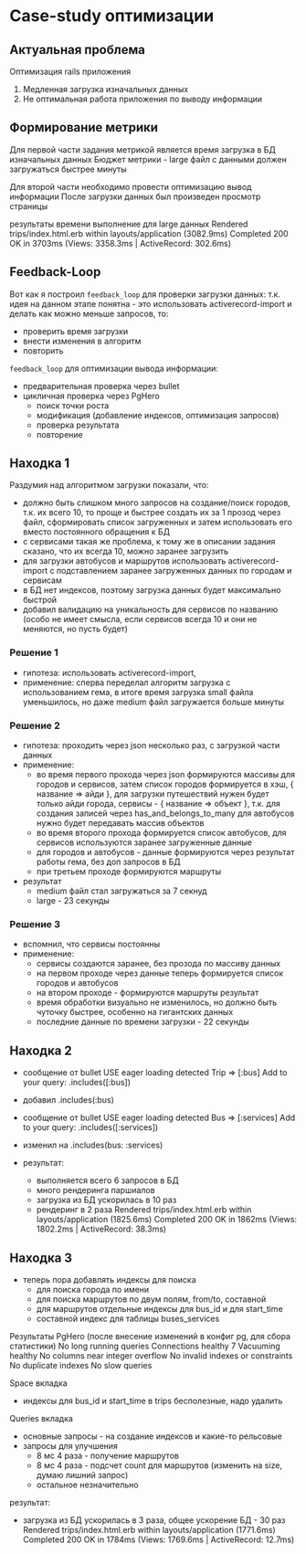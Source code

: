 # Case-study оптимизации

## Актуальная проблема
Оптимизация rails приложения

1. Медленная загрузка изначальных данных
2. Не оптимальная работа приложения по выводу информации

## Формирование метрики
Для первой части задания метрикой является время загрузка в БД изначальных данных
Бюджет метрики - large файл с данными должен загружаться быстрее минуты

Для второй части необходимо провести оптимизацию вывод информации
После загрузки данных был произведен просмотр страницы

результаты времени выполнение для large данных
Rendered trips/index.html.erb within layouts/application (3082.9ms)
Completed 200 OK in 3703ms (Views: 3358.3ms | ActiveRecord: 302.6ms)

## Feedback-Loop
Вот как я построил `feedback_loop` для проверки загрузки данных:
т.к. идея на данном этапе понятна - это использовать activerecord-import и делать как можно меньше запросов, то:
- проверить время загрузки
- внести изменения в алгоритм
- повторить

`feedback_loop` для оптимизации вывода информации:
- предварительная проверка через bullet
- цикличная проверка через PgHero
  - поиск точки роста
  - модификация (добавление индексов, оптимизация запросов)
  - проверка результата
  - повторение

## Находка 1
Раздумия над алгоритмом загрузки показали, что:
- должно быть слишком много запросов на создание/поиск городов, т.к. их всего 10, то проще и быстрее создать их за 1 прозод через файл, сформировать список загруженных и затем использовать его вместо постоянного обращения к БД
- с сервисами такая же проблема, к тому же в описании задания сказано, что их всегда 10, можно заранее загрузить
- для загрузки автобусов и маршрутов использовать activerecord-import с подставлением заранее загруженных данных по городам и сервисам
- в БД нет индексов, поэтому загрузка данных будет максимально быстрой
- добавил валидацию на уникальность для сервисов по названию (особо не имеет смысла, если сервисов всегда 10 и они не меняются, но пусть будет)

### Решение 1
- гипотеза: использовать activerecord-import,
- применение: сперва переделал алгоритм загрузка с использованием гема, в итоге время загрузка small файла уменьшилось, но даже medium файл загружается больше минуты

### Решение 2
- гипотеза: проходить через json несколько раз, с загрузкой части данных
- применение:
  - во время первого прохода через json формируются массивы для городов и сервисов, затем список городов формируется в хэш, { название => айди }, для загрузки путешествий нужен будет только айди города, сервисы - { название => объект }, т.к. для создания записей через has_and_belongs_to_many для автобусов нужно будет передавать массив объектов
  - во время второго прохода формируется список автобусов, для сервисов используются заранее загруженные данные
  - для городов и автобусов - данные формируются через результат работы гема, без доп запросов в БД
  - при третьем проходе формируются маршруты
- результат
  - medium файл стал загружаться за 7 секнуд
  - large - 23 секунды

### Решение 3
- вспомнил, что сервисы постоянны
- применение:
  - сервисы создаются заранее, без прозода по массиву данных
  - на первом проходе через данные теперь формируется список городов и автобусов
  - на втором проходе - формируются маршруты
результат
  - время обработки визуально не изменилось, но должно быть чуточку быстрее, особенно на гигантских данных
  - последние данные по времени загрузки - 22 секунды

## Находка 2
- сообщение от bullet
USE eager loading detected
  Trip => [:bus]
  Add to your query: .includes([:bus])

- добавил .includes(:bus)
- сообщение от bullet
USE eager loading detected
  Bus => [:services]
  Add to your query: .includes([:services])
- изменил на .includes(bus: :services)
- результат:
  - выполняется всего 6 запросов в БД
  - много рендеринга паршиалов
  - загрузка из БД ускорилась в 10 раз
  - рендеринг в 2 раза
Rendered trips/index.html.erb within layouts/application (1825.6ms)
Completed 200 OK in 1862ms (Views: 1802.2ms | ActiveRecord: 38.3ms)

## Находка 3
- теперь пора добавлять индексы для поиска
  - для поиска города по имени
  - для поиска маршрутов по двум полям, from/to, составной
  - для маршрутов отдельные индексы для bus_id и для start_time
  - составной индекс для таблицы buses_services

Результаты PgHero (после внесение изменений в конфиг pg, для сбора статистики)
No long running queries
Connections healthy 7
Vacuuming healthy
No columns near integer overflow
No invalid indexes or constraints
No duplicate indexes
No slow queries

Space вкладка
- индексы для bus_id и start_time в trips бесполезные, надо удалить

Queries вкладка
- основные запросы - на создание индексов и какие-то рельсовые
- запросы для улучшения
  - 8 мс 4 раза - получение маршрутов
  - 8 мс 4 раза - подсчет count для маршрутов (изменить на size, думаю лишний запрос)
  - остальное незначительно

результат:
  - загрузка из БД ускорилась в 3 раза, общее ускорение БД - 30 раз
Rendered trips/index.html.erb within layouts/application (1771.6ms)
Completed 200 OK in 1784ms (Views: 1769.6ms | ActiveRecord: 12.7ms)
